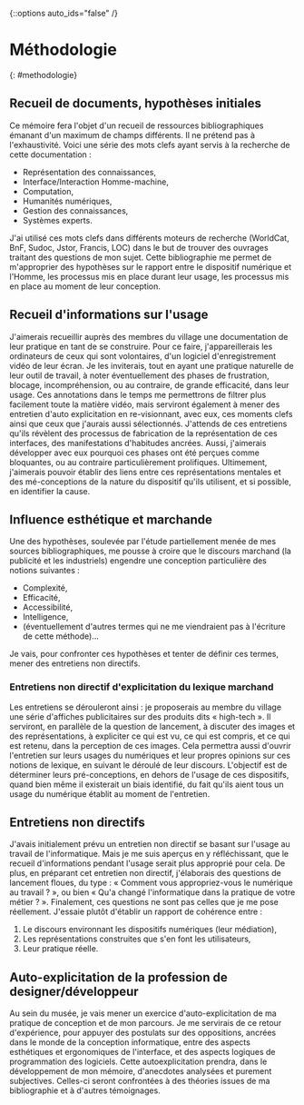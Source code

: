 {::options auto_ids="false" /}

Méthodologie
=
{: #methodologie}

## Recueil de documents, hypothèses initiales
Ce mémoire fera l'objet d'un recueil de ressources bibliographiques émanant d'un maximum de champs différents. Il ne prétend pas à l'exhaustivité. Voici une série des mots clefs ayant servis à la recherche de cette documentation :

+ Représentation des connaissances,
+ Interface/Interaction Homme-machine,
+ Computation,
+ Humanités numériques,
+ Gestion des connaissances,
+ Systèmes experts.

J'ai utilisé ces mots clefs dans différents moteurs de recherche (WorldCat, BnF, Sudoc, Jstor, Francis, LOC) dans le but de trouver des ouvrages traitant des questions de mon sujet. Cette bibliographie me permet de m'approprier des hypothèses sur le rapport entre le dispositif numérique et l'Homme, les processus mis en place durant leur usage, les processus mis en place au moment de leur conception.

## Recueil d'informations sur l'usage
J'aimerais recueillir auprès des membres du village une documentation de leur pratique en tant de se construire. Pour ce faire, j'appareillerais les ordinateurs de ceux qui sont volontaires, d'un logiciel d'enregistrement vidéo de leur écran. Je les inviterais, tout en ayant une pratique naturelle de leur outil de travail, à noter éventuellement des phases de frustration, blocage, incompréhension, ou au contraire, de grande efficacité, dans leur usage. Ces annotations dans le temps me permettrons de filtrer plus facilement toute la matière vidéo, mais serviront également à mener des entretien d'auto explicitation en re-visionnant, avec eux, ces moments clefs ainsi que ceux que j'aurais aussi sélectionnés. J'attends de ces entretiens qu'ils révèlent des processus de fabrication de la représentation de ces interfaces, des manifestations d'habitudes ancrées. Aussi, j'aimerais développer avec eux pourquoi ces phases ont été perçues comme bloquantes, ou au contraire particulièrement prolifiques. Ultimement, j'aimerais pouvoir établir des liens entre ces représentations mentales et des mé-conceptions de la nature du dispositif qu'ils utilisent, et si possible, en identifier la cause.

## Influence esthétique et marchande
Une des hypothèses, soulevée par l'étude partiellement menée de mes sources bibliographiques, me pousse à croire que le discours marchand (la publicité et les industriels) engendre une conception particulière des notions suivantes :

+ Complexité,
+ Efficacité,
+ Accessibilité,
+ Intelligence,
+ (éventuellement d'autres termes qui ne me viendraient pas à l'écriture de cette méthode)...

Je vais, pour confronter ces hypothèses et tenter de définir ces termes, mener des entretiens non directifs.

### Entretiens non directif d'explicitation du lexique marchand
Les entretiens se dérouleront ainsi : je proposerais au membre du village une série d'affiches publicitaires sur des produits dits « high-tech ». Il serviront, en parallèle de la question de lancement, à discuter des images et des représentations, à expliciter ce qui est vu, ce qui est compris, et ce qui est retenu, dans la perception de ces images. Cela permettra aussi d'ouvrir l'entretien sur leurs usages du numériques et leur propres opinions sur ces notions de lexique, en suivant le déroulé de leur discours. L'objectif est de déterminer leurs pré-conceptions, en dehors de l'usage de ces dispositifs, quand bien même il existerait un biais identifié, du fait qu'ils aient tous un usage du numérique établit au moment de l'entretien.

## Entretiens non directifs
J'avais initialement prévu un entretien non directif se basant sur l'usage au travail de l'informatique. Mais je me suis aperçus en y réfléchissant, que le recueil d'informations pendant l'usage serait plus approprié pour cela. De plus, en préparant cet entretien non directif, j'élaborais des questions de lancement floues, du type : « Comment vous appropriez-vous le numérique au travail ? », ou bien « Qu'a changé l'informatique dans la pratique de votre métier ? ». Finalement, ces questions ne sont pas celles que je me pose réellement. J'essaie plutôt d'établir un rapport de cohérence entre :

1. Le discours environnant les dispositifs numériques (leur médiation),
2. Les représentations construites que s'en font les utilisateurs,
3. Leur pratique réelle.

## Auto-explicitation de la profession de designer/développeur
Au sein du musée, je vais mener un exercice d'auto-explicitation de ma pratique de conception et de mon parcours. Je me servirais de ce retour d'expérience, pour appuyer des postulats sur des oppositions, ancrées dans le monde de la conception informatique, entre des aspects esthétiques et ergonomiques de l'interface, et des aspects logiques de programmation des logiciels. Cette autoexplicitation
prendra, dans le développement de mon mémoire, d'anecdotes analysées et purement
subjectives. Celles-ci seront confrontées à des théories issues de ma bibliographie et à d'autres
témoignages.